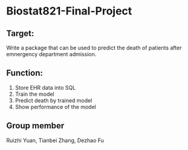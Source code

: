 # Biostat821-Final-Project

## Target:
Write a package that can be used to predict the death of patients after emnergency department admission.

## Function:
1. Store EHR data into SQL
2. Train the model
3. Predict death by trained model
4. Show performance of the model

## Group member
Ruizhi Yuan, Tianbei Zhang, Dezhao Fu
